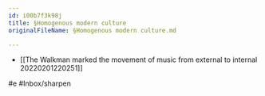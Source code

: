 ```yaml
---
id: i00b7f3k98j
title: §Homogenous modern culture
originalFileName: §Homogenous modern culture.md

---
```


* [[The Walkman marked the movement of music from external to internal 20220201220251]]

#e
#Inbox/sharpen
